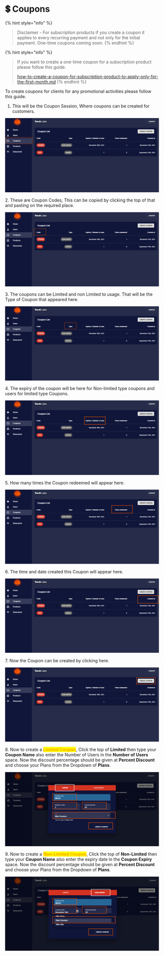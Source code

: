 # 💲 Coupons

{% hint style="info" %}
> Disclaimer - For subscription products if you create a coupon it applies to every recurring payment and not only for the initial payment. One-time coupons coming soon.
{% endhint %}

{% hint style="info" %}
> If you want to create a one-time coupon for a subscription product please follow this guide.
>
> [how-to-create-a-coupon-for-subscription-product-to-apply-only-for-the-first-month.md](../../errors-and-faq/stripe/how-to-create-a-coupon-for-subscription-product-to-apply-only-for-the-first-month.md "mention")
{% endhint %}

To create coupons for clients for any promotional activities please follow this guide.

1. This will be the Coupon Session, Where coupons can be created for customers.&#x20;

![](<../../.gitbook/assets/Untitled design (19).png>)

2\. These are Coupon Codes, This can be copied by clicking the top of that and pasting on the required place.&#x20;

![](<../../.gitbook/assets/Untitled design (1) (7).png>)

3\. The coupons can be Limited and non Limited to usage. That will be the Type of Coupon that appeared here.

![](<../../.gitbook/assets/Untitled design (2) (1).png>)

4\. The expiry of the coupon will be here for Non-limited type coupons and users for limited type Coupons.

![](<../../.gitbook/assets/Untitled design (3) (11).png>)

5\. How many times the Coupon redeemed will appear here.&#x20;

![](<../../.gitbook/assets/Untitled design (4) (4).png>)

6\. The time and date created this Coupon will appear here.

![](<../../.gitbook/assets/Untitled design (5) (1).png>)

7\. Now the Coupon can be created by clicking here.

![](<../../.gitbook/assets/Untitled design (6) (8).png>)

8\. Now to create a <mark style="color:orange;">**Limited Coupon**</mark>, Click the top of **Limited** then type your **Coupon Name** also enter the Number of Users in the **Number of Users** space. Now the discount percentage should be given at **Percent Discount** and choose your Plans from the Dropdown of **Plans**.

![](<../../.gitbook/assets/Untitled design (7) (3).png>)

9\. Now to create a <mark style="color:orange;">**Non-Limited Coupon**</mark>, Click the top of **Non-Limited** then type your **Coupon Name** also enter the expiry date in the **Coupon Expiry** space. Now the discount percentage should be given at **Percent Discount** and choose your Plans from the Dropdown of **Plans**.

![](<../../.gitbook/assets/Untitled design (8).png>)

